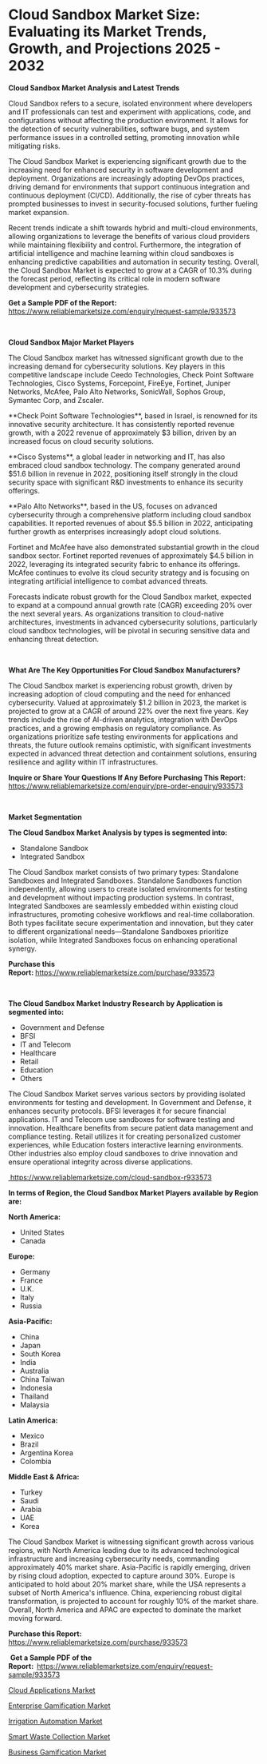 <p><h1>Cloud Sandbox Market Size: Evaluating its Market Trends, Growth, and Projections 2025 - 2032</h1></p><p><strong>Cloud Sandbox Market Analysis and Latest Trends</strong></p>
<p><p>Cloud Sandbox refers to a secure, isolated environment where developers and IT professionals can test and experiment with applications, code, and configurations without affecting the production environment. It allows for the detection of security vulnerabilities, software bugs, and system performance issues in a controlled setting, promoting innovation while mitigating risks.</p><p>The Cloud Sandbox Market is experiencing significant growth due to the increasing need for enhanced security in software development and deployment. Organizations are increasingly adopting DevOps practices, driving demand for environments that support continuous integration and continuous deployment (CI/CD). Additionally, the rise of cyber threats has prompted businesses to invest in security-focused solutions, further fueling market expansion.</p><p>Recent trends indicate a shift towards hybrid and multi-cloud environments, allowing organizations to leverage the benefits of various cloud providers while maintaining flexibility and control. Furthermore, the integration of artificial intelligence and machine learning within cloud sandboxes is enhancing predictive capabilities and automation in security testing. Overall, the Cloud Sandbox Market is expected to grow at a CAGR of 10.3% during the forecast period, reflecting its critical role in modern software development and cybersecurity strategies.</p></p>
<p><strong>Get a Sample PDF of the Report:&nbsp;</strong> <a href="https://www.reliablemarketsize.com/enquiry/request-sample/933573?utm_campaign=1895&utm_medium=2&utm_source=Github&utm_content=ia&utm_term=07032025&utm_id=cloud-sandbox">https://www.reliablemarketsize.com/enquiry/request-sample/933573</a></p>
<p>&nbsp;</p>
<p><strong>Cloud Sandbox Major Market Players</strong></p>
<p><p>The Cloud Sandbox market has witnessed significant growth due to the increasing demand for cybersecurity solutions. Key players in this competitive landscape include Ceedo Technologies, Check Point Software Technologies, Cisco Systems, Forcepoint, FireEye, Fortinet, Juniper Networks, McAfee, Palo Alto Networks, SonicWall, Sophos Group, Symantec Corp, and Zscaler.</p><p>**Check Point Software Technologies**, based in Israel, is renowned for its innovative security architecture. It has consistently reported revenue growth, with a 2022 revenue of approximately $3 billion, driven by an increased focus on cloud security solutions.</p><p>**Cisco Systems**, a global leader in networking and IT, has also embraced cloud sandbox technology. The company generated around $51.6 billion in revenue in 2022, positioning itself strongly in the cloud security space with significant R&D investments to enhance its security offerings.</p><p>**Palo Alto Networks**, based in the US, focuses on advanced cybersecurity through a comprehensive platform including cloud sandbox capabilities. It reported revenues of about $5.5 billion in 2022, anticipating further growth as enterprises increasingly adopt cloud solutions.</p><p>Fortinet and McAfee have also demonstrated substantial growth in the cloud sandbox sector. Fortinet reported revenues of approximately $4.5 billion in 2022, leveraging its integrated security fabric to enhance its offerings. McAfee continues to evolve its cloud security strategy and is focusing on integrating artificial intelligence to combat advanced threats.</p><p>Forecasts indicate robust growth for the Cloud Sandbox market, expected to expand at a compound annual growth rate (CAGR) exceeding 20% over the next several years. As organizations transition to cloud-native architectures, investments in advanced cybersecurity solutions, particularly cloud sandbox technologies, will be pivotal in securing sensitive data and enhancing threat detection.</p></p>
<p>&nbsp;</p>
<p><strong>What Are The Key Opportunities For Cloud Sandbox Manufacturers?</strong></p>
<p><p>The Cloud Sandbox market is experiencing robust growth, driven by increasing adoption of cloud computing and the need for enhanced cybersecurity. Valued at approximately $1.2 billion in 2023, the market is projected to grow at a CAGR of around 22% over the next five years. Key trends include the rise of AI-driven analytics, integration with DevOps practices, and a growing emphasis on regulatory compliance. As organizations prioritize safe testing environments for applications and threats, the future outlook remains optimistic, with significant investments expected in advanced threat detection and containment solutions, ensuring resilience and agility within IT infrastructures.</p></p>
<p><strong>Inquire or Share Your Questions If Any Before Purchasing This Report:</strong> <a href="https://www.reliablemarketsize.com/enquiry/pre-order-enquiry/933573?utm_campaign=1895&utm_medium=2&utm_source=Github&utm_content=ia&utm_term=07032025&utm_id=cloud-sandbox">https://www.reliablemarketsize.com/enquiry/pre-order-enquiry/933573</a></p>
<p>&nbsp;</p>
<p><strong>Market Segmentation</strong></p>
<p><strong>The Cloud Sandbox Market Analysis by types is segmented into:</strong></p>
<p><ul><li>Standalone Sandbox</li><li>Integrated Sandbox</li></ul></p>
<p><p>The Cloud Sandbox market consists of two primary types: Standalone Sandboxes and Integrated Sandboxes. Standalone Sandboxes function independently, allowing users to create isolated environments for testing and development without impacting production systems. In contrast, Integrated Sandboxes are seamlessly embedded within existing cloud infrastructures, promoting cohesive workflows and real-time collaboration. Both types facilitate secure experimentation and innovation, but they cater to different organizational needs—Standalone Sandboxes prioritize isolation, while Integrated Sandboxes focus on enhancing operational synergy.</p></p>
<p><strong>Purchase this Report:&nbsp;</strong><a href="https://www.reliablemarketsize.com/purchase/933573?utm_campaign=1895&utm_medium=2&utm_source=Github&utm_content=ia&utm_term=07032025&utm_id=cloud-sandbox">https://www.reliablemarketsize.com/purchase/933573</a></p>
<p>&nbsp;</p>
<p><strong>The Cloud Sandbox Market Industry Research by Application is segmented into:</strong></p>
<p><ul><li>Government and Defense</li><li>BFSI</li><li>IT and Telecom</li><li>Healthcare</li><li>Retail</li><li>Education</li><li>Others</li></ul></p>
<p><p>The Cloud Sandbox Market serves various sectors by providing isolated environments for testing and development. In Government and Defense, it enhances security protocols. BFSI leverages it for secure financial applications. IT and Telecom use sandboxes for software testing and innovation. Healthcare benefits from secure patient data management and compliance testing. Retail utilizes it for creating personalized customer experiences, while Education fosters interactive learning environments. Other industries also employ cloud sandboxes to drive innovation and ensure operational integrity across diverse applications.</p></p>
<p><a href="https://www.reliablemarketsize.com/cloud-sandbox-r933573?utm_campaign=1895&utm_medium=2&utm_source=Github&utm_content=ia&utm_term=07032025&utm_id=cloud-sandbox">&nbsp;https://www.reliablemarketsize.com/cloud-sandbox-r933573</a></p>
<p><strong>In terms of Region, the Cloud Sandbox Market Players available by Region are:</strong></p>
<p>
    <p> <strong> North America: </strong>
        <ul>
            <li>United States</li>
            <li>Canada</li>
        </ul>
        </p> 
    <p> <strong> Europe: </strong>
        <ul>
            <li>Germany</li>
            <li>France</li>
            <li>U.K.</li>
            <li>Italy</li>
            <li>Russia</li>
        </ul>
        </p> 
    <p> <strong> Asia-Pacific: </strong>
        <ul>
            <li>China</li>
            <li>Japan</li>
            <li>South Korea</li>
            <li>India</li>
            <li>Australia</li>
            <li>China Taiwan</li>
            <li>Indonesia</li>
            <li>Thailand</li>
            <li>Malaysia</li>
        </ul>
        </p> 
    <p> <strong> Latin America: </strong>
        <ul>
            <li>Mexico</li>
            <li>Brazil</li>
            <li>Argentina Korea</li>
            <li>Colombia</li>
        </ul>
        </p> 
    <p> <strong> Middle East & Africa: </strong>
        <ul>
            <li>Turkey</li>
            <li>Saudi</li>
            <li>Arabia</li>
            <li>UAE</li>
            <li>Korea</li>
        </ul>
    </p>
    </p>
<p><p>The Cloud Sandbox Market is witnessing significant growth across various regions, with North America leading due to its advanced technological infrastructure and increasing cybersecurity needs, commanding approximately 40% market share. Asia-Pacific is rapidly emerging, driven by rising cloud adoption, expected to capture around 30%. Europe is anticipated to hold about 20% market share, while the USA represents a subset of North America's influence. China, experiencing robust digital transformation, is projected to account for roughly 10% of the market share. Overall, North America and APAC are expected to dominate the market moving forward.</p></p>
<p><strong>Purchase this Report: </strong><a href="https://www.reliablemarketsize.com/purchase/933573?utm_campaign=1895&utm_medium=2&utm_source=Github&utm_content=ia&utm_term=07032025&utm_id=cloud-sandbox">https://www.reliablemarketsize.com/purchase/933573</a></p>
<p>&nbsp;<strong>Get a Sample PDF of the Report:&nbsp;&nbsp;</strong><a href="https://www.reliablemarketsize.com/enquiry/request-sample/933573?utm_campaign=1895&utm_medium=2&utm_source=Github&utm_content=ia&utm_term=07032025&utm_id=cloud-sandbox">https://www.reliablemarketsize.com/enquiry/request-sample/933573</a></p>
<p><strong></strong></p>
<p><p><a href="https://github.com/donnypolan/Market-Research-Report-List-1/blob/main/cloud-applications-market.md?utm_campaign=1895&utm_medium=2&utm_source=Github&utm_content=ia&utm_term=07032025&utm_id=cloud-sandbox">Cloud Applications Market</a></p><p><a href="https://github.com/zemonarutaep/Market-Research-Report-List-1/blob/main/enterprise-gamification-market.md?utm_campaign=1895&utm_medium=2&utm_source=Github&utm_content=ia&utm_term=07032025&utm_id=cloud-sandbox">Enterprise Gamification Market</a></p><p><a href="https://github.com/buluckcapps2/Market-Research-Report-List-1/blob/main/irrigation-automation-market.md?utm_campaign=1895&utm_medium=2&utm_source=Github&utm_content=ia&utm_term=07032025&utm_id=cloud-sandbox">Irrigation Automation Market</a></p><p><a href="https://github.com/hoganemken50/Market-Research-Report-List-1/blob/main/smart-waste-collection-market.md?utm_campaign=1895&utm_medium=2&utm_source=Github&utm_content=ia&utm_term=07032025&utm_id=cloud-sandbox">Smart Waste Collection Market</a></p><p><a href="https://github.com/ujanoandryvw/Market-Research-Report-List-1/blob/main/business-gamification-market.md?utm_campaign=1895&utm_medium=2&utm_source=Github&utm_content=ia&utm_term=07032025&utm_id=cloud-sandbox">Business Gamification Market</a></p></p>